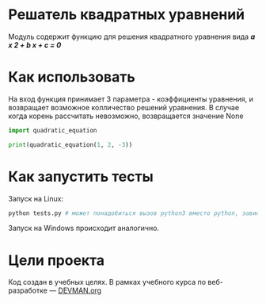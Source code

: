 # Решатель квадратных уравнений

Модуль содержит функцию для решения квадратного уравнения вида _**a x 2 + b x + c = 0**_

# Как использовать

На вход функция принимает 3 параметра - коэффициенты уравнения, 
и возвращает возможное колличество решений уравнения. В случае когда корень
рассчитать невозможно, возвращается значение None

```python
import quadratic_equation

print(quadratic_equation(1, 2, -3))
```

# Как запустить тесты

Запуск на Linux:

```bash
python tests.py # может понадобиться вызов python3 вместо python, зависит от настроек операционной системы
```

Запуск на Windows происходит аналогично.

# Цели проекта

Код создан в учебных целях. В рамках учебного курса по веб-разработке ― [DEVMAN.org](https://devman.org)

